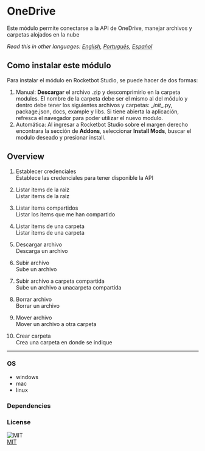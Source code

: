 



# OneDrive
  
Este módulo permite conectarse a la API de OneDrive, manejar archivos y carpetas alojados en la nube  

*Read this in other languages: [English](README.md), [Português](README.pr.md), [Español](README.es.md)*

## Como instalar este módulo
  
Para instalar el módulo en Rocketbot Studio, se puede hacer de dos formas:
1. Manual: __Descargar__ el archivo .zip y descomprimirlo en la carpeta modules. El nombre de la carpeta debe ser el mismo al del módulo y dentro debe tener los siguientes archivos y carpetas: \__init__.py, package.json, docs, example y libs. Si tiene abierta la aplicación, refresca el navegador para poder utilizar el nuevo modulo.
2. Automática: Al ingresar a Rocketbot Studio sobre el margen derecho encontrara la sección de **Addons**, seleccionar **Install Mods**, buscar el modulo deseado y presionar install.  


## Overview


1. Establecer credenciales  
Establece las credenciales para tener disponible la API

2. Listar items de la raiz  
Listar items de la raiz

3. Listar items compartidos  
Listar los items que me han compartido

4. Listar items de una carpeta  
Listar items de una carpeta

5. Descargar archivo  
Descarga un archivo

6. Subir archivo  
Sube un archivo

7. Subir archivo a carpeta compartida  
Sube un archivo a unacarpeta compartida

8. Borrar archivo  
Borrar un archivo

9. Mover archivo  
Mover un archivo a otra carpeta

10. Crear carpeta  
Crea una carpeta en donde se indique  




----
### OS

- windows
- mac
- linux

### Dependencies

### License
  
![MIT](https://camo.githubusercontent.com/107590fac8cbd65071396bb4d04040f76cde5bde/687474703a2f2f696d672e736869656c64732e696f2f3a6c6963656e73652d6d69742d626c75652e7376673f7374796c653d666c61742d737175617265)  
[MIT](http://opensource.org/licenses/mit-license.ph)